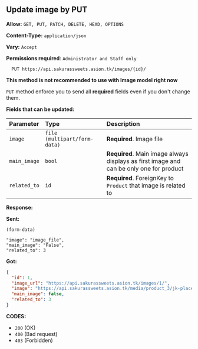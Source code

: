 ## Update image by PUT

**Allow:** `GET, PUT, PATCH, DELETE, HEAD, OPTIONS`

**Content-Type:** `application/json`

**Vary:** `Accept`

**Permissions required**: `Administrator and Staff only`

```
  PUT https://api.sakurassweets.asion.tk/images/{id}/
```

**This method is not recommended to use with Image model right now**

`PUT` method enforce you to send all **required** fields even if you don't change them.

**Fields that can be updated:**

| Parameter    | Type                         | Description                                                                             |
| :----------- | :--------------------------- | :-------------------------------------------------------------------------------------- |
| `image`      | `file (multipart/form-data)` | **Required**. Image file                                                                |
| `main_image` | `bool`                       | **Required**. Main image always displays as first image and can be only one for product |
| `related_to` | `id`                         | **Required**. ForeignKey to `Product` that image is related to                          |

**Response:**

**Sent:**

```
(form-data)

"image": "image_file",
"main_image": "False",
"related_to": 3
```

**Got:**

```json
{
  "id": 1,
  "image_url": "https://api.sakurassweets.asion.tk/images/1/",
  "image": "https://api.sakurassweets.asion.tk/media/product_3/jk-placeholder-image_VvPgMwp.jpg",
  "main_image": false,
  "related_to": 3
}
```

**CODES:**

- `200` (OK)
- `400` (Bad request)
- `403` (Forbidden)
